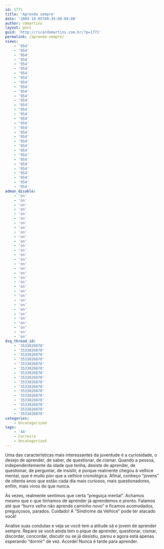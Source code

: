```yaml
---
id: 1771
title: 'Aprenda sempre'
date: '2009-10-05T09:39:00-04:00'
author: rmmartins
layout: post
guid: 'http://ricardomartins.com.br/?p=1771'
permalink: /aprenda-sempre/
views:
    - '954'
    - '954'
    - '954'
    - '954'
    - '954'
    - '954'
    - '954'
    - '954'
    - '954'
    - '954'
    - '954'
    - '954'
    - '954'
    - '954'
    - '954'
    - '954'
    - '954'
    - '954'
    - '954'
    - '954'
    - '954'
    - '954'
    - '954'
    - '954'
    - '954'
    - '954'
    - '954'
    - '954'
    - '954'
    - '954'
    - '954'
    - '954'
adman_disable:
    - 'on'
    - 'on'
    - 'on'
    - 'on'
    - 'on'
    - 'on'
    - 'on'
    - 'on'
    - 'on'
    - 'on'
    - 'on'
    - 'on'
    - 'on'
    - 'on'
    - 'on'
    - 'on'
    - 'on'
    - 'on'
    - 'on'
    - 'on'
    - 'on'
    - 'on'
    - 'on'
    - 'on'
    - 'on'
    - 'on'
    - 'on'
    - 'on'
    - 'on'
    - 'on'
    - 'on'
    - 'on'
dsq_thread_id:
    - '3533826878'
    - '3533826878'
    - '3533826878'
    - '3533826878'
    - '3533826878'
    - '3533826878'
    - '3533826878'
    - '3533826878'
    - '3533826878'
    - '3533826878'
    - '3533826878'
    - '3533826878'
    - '3533826878'
    - '3533826878'
    - '3533826878'
    - '3533826878'
categories:
    - Uncategorized
tags:
    - '44'
    - Carreira
    - Uncategorized
---
```


Uma das características mais interessantes da juventude é a curiosidade, o desejo de aprender, de saber, de questionar, de cismar. Quando a pessoa, independentemente da idade que tenha, desiste de aprender, de questionar, de perguntar, de insistir, é porque realmente chegou à velhice mental, que é muito pior que a velhice cronológica. Afinal, conheço “jovens” de oitenta anos que estão cada dia mais curiosos, mais questionadores, enfim, mais vivos do que nunca.

Às vezes, realmente sentimos que certa “preguiça mental”. Achamos mesmo que o que tínhamos de aprender já aprendemos e pronto. Falamos até que “burro velho não aprende caminho novo” e ficamos acomodados, preguiçosos, parados. Cuidado! A “Síndrome da Velhice” pode ter atacado você!

Analise suas condutas e veja se você tem a atitude sã e jovem de aprender sempre. Repare se você ainda tem o pique de aprender, questionar, cismar, discordar, concordar, discutir ou se já desistiu, parou e agora está apenas esperando “dormir” de vez. Acorde! Nunca é tarde para aprender.